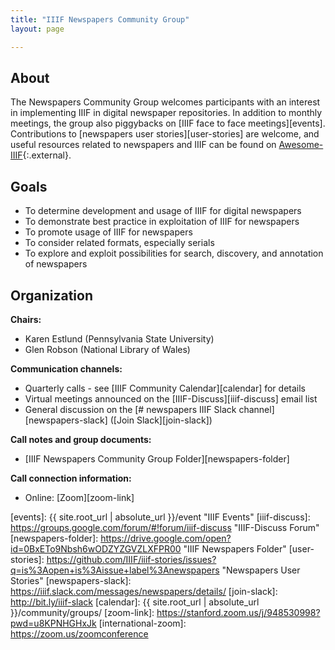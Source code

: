 ```yaml
---
title: "IIIF Newspapers Community Group"
layout: page

---
```



## About

The Newspapers Community Group welcomes participants with an interest in implementing IIIF in digital newspaper repositories. In addition to monthly meetings, the group also piggybacks on [IIIF face to face meetings][events]. Contributions to [newspapers user stories][user-stories] are welcome, and useful resources related to newspapers and IIIF can be found on [Awesome-IIIF][newspapers-awesome-iiif]{:.external}.

## Goals

  * To determine development and usage of IIIF for digital newspapers
  * To demonstrate best practice in exploitation of IIIF for newspapers
  * To promote usage of IIIF for newspapers
  * To consider related formats, especially serials
  * To explore and exploit possibilities for search, discovery, and annotation of newspapers

## Organization

**Chairs:**

  * Karen Estlund (Pennsylvania State University)
  * Glen Robson (National Library of Wales)

**Communication channels:**

  * Quarterly calls - see [IIIF Community Calendar][calendar] for details
  * Virtual meetings announced on the [IIIF-Discuss][iiif-discuss] email list
  * General discussion on the [# newspapers IIIF Slack channel][newspapers-slack] ([Join Slack][join-slack])

**Call notes and group documents:**

  * [IIIF Newspapers Community Group Folder][newspapers-folder]

**Call connection information:**

  * Online: [Zoom][zoom-link]

[newspapers-awesome-iiif]: https://github.com/IIIF/awesome-iiif#newspapers "Newspapers on Awesome-IIIF"
[events]: {{ site.root_url | absolute_url }}/event "IIIF Events"
[iiif-discuss]: https://groups.google.com/forum/#!forum/iiif-discuss "IIIF-Discuss Forum"
[newspapers-folder]: https://drive.google.com/open?id=0BxETo9Nbsh6wODZYZGVZLXFPR00 "IIIF Newspapers Folder"
[user-stories]: https://github.com/IIIF/iiif-stories/issues?q=is%3Aopen+is%3Aissue+label%3Anewspapers "Newspapers User Stories"
[newspapers-slack]: https://iiif.slack.com/messages/newspapers/details/
[join-slack]: http://bit.ly/iiif-slack
[calendar]: {{ site.root_url | absolute_url }}/community/groups/
[zoom-link]: https://stanford.zoom.us/j/948530998?pwd=u8KPNHGHxJk
[international-zoom]: https://zoom.us/zoomconference
